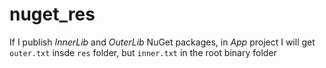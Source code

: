 # nuget_res
If I publish _InnerLib_ and _OuterLib_ NuGet packages, in _App_ project I will get ```outer.txt``` insde ```res``` folder, but ```inner.txt``` in the root binary folder
